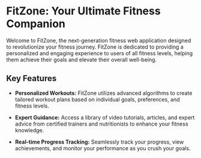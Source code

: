 # FitZone: Your Ultimate Fitness Companion

Welcome to FitZone, the next-generation fitness web application designed to revolutionize your fitness journey. FitZone is dedicated to providing a personalized and engaging experience to users of all fitness levels, helping them achieve their goals and elevate their overall well-being.

## Key Features

- **Personalized Workouts:** FitZone utilizes advanced algorithms to create tailored workout plans based on individual goals, preferences, and fitness levels.

- **Expert Guidance:** Access a library of video tutorials, articles, and expert advice from certified trainers and nutritionists to enhance your fitness knowledge.

- **Real-time Progress Tracking:** Seamlessly track your progress, view achievements, and monitor your performance as you crush your goals.
